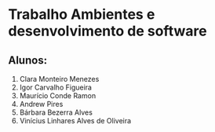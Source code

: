 # Trabalho Ambientes e desenvolvimento de software
## Alunos:
1. Clara Monteiro Menezes
2. Igor Carvalho Figueira
3. Maurício Conde Ramon 
4. Andrew Pires 
5. Bárbara Bezerra Alves
6. Vinícius Linhares Alves de Oliveira
